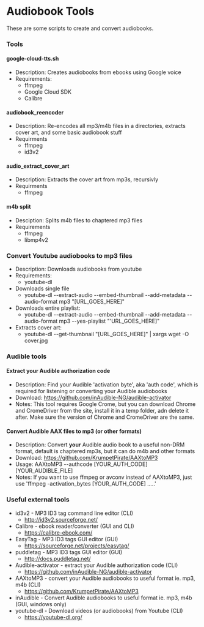 # Audiobook Tools

These are some scripts to create and convert audiobooks.

### Tools

#### google-cloud-tts.sh
* Description: Creates audiobooks from ebooks using Google voice
*	Requirements:
	* ffmpeg
	* Google Cloud SDK
	* Calibre

#### audiobook_reencoder
* Description: Re-encodes all mp3/m4b files in a directories, extracts cover art, and some basic audiobook stuff
* Requirments
	* ffmpeg
	* id3v2

#### audio_extract_cover_art
* Description: Extracts the cover art from mp3s, recursivly
* Requirments
	* ffmpeg


#### m4b split
* Desciption: Splits m4b files to chaptered mp3 files
* Requirements
	* ffmpeg
	* libmp4v2

### Convert Youtube audiobooks to mp3 files
* Description: Downloads audiobooks from youtube
* Requirements:
	* youtube-dl
* Downloads single file
	* youtube-dl --extract-audio --embed-thumbnail --add-metadata --audio-format mp3 "[URL_GOES_HERE]"
* Downloads entire playlist: 
	* youtube-dl --extract-audio --embed-thumbnail --add-metadata --audio-format mp3 --yes-playlist "'URL_GOES_HERE]"
* Extracts cover art:  
	* youtube-dl --get-thumbnail "[URL_GOES_HERE]" | xargs wget -O cover.jpg
 
### Audible tools

#### Extract your Audible authorization code
* Description: Find your Audible 'activation byte', aka 'auth code', which is required for listening or converting your Audible audiobooks
* Download: <https://github.com/inAudible-NG/audible-activator>
* Notes: This tool requires Google Crome, but you can download Chrome and CromeDriver from the site, install it in a temp folder, adn delete it after.  Make sure the version of Chrome and CromeDriver are the same.

#### Convert Audible AAX files to mp3 (or other formats)
* Description: Convert **your** Audible audio book to a useful non-DRM format, default is chaptered mp3s, but it can do m4b and other formats
* Download: <https://github.com/KrumpetPirate/AAXtoMP3>
* Usage: AAXtoMP3 --authcode [YOUR_AUTH_CODE] [YOUR_AUDIBLE_FILE]
* Notes: If you want to use ffmpeg or avconv instead of AAXtoMP3, just use 'ffmpeg -activation_bytes [YOUR_AUTH_CODE] .....'

### Useful external tools
* id3v2 - MP3 ID3 tag command line editor (CLI)
	* <http://id3v2.sourceforge.net/>
* Calibre - ebook reader/converter (GUI and CLI)
	* <https://calibre-ebook.com/>
* EasyTag - MP3 ID3 tags GUI editor (GUI)
	* <https://sourceforge.net/projects/easytag/>
* puddletag - MP3 ID3 tags GUI editor (GUI)
	* <http://docs.puddletag.net/>
* Audible-activator - extract your Audible authorization code (CLI)
	* <https://github.com/inAudible-NG/audible-activator>
* AAXtoMP3 - convert your Audible audiobooks to useful format ie. mp3, m4b (CLI)
	*  <https://github.com/KrumpetPirate/AAXtoMP3>
* inAudible - Convert Audible audiobooks to useful format ie. mp3, m4b (GUI, windows only)
* youtube-dl - Download videos (or audiobooks) from Youtube (CLI)
	* <https://youtube-dl.org/>

